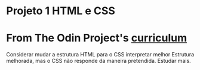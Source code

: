 # Projeto 1 HTML e CSS
# From The Odin Project's [curriculum](http://www.theodinproject.com/courses/web-development-101/lessons/html-css)
Considerar mudar a estrutura HTML para o CSS interpretar melhor
Estrutura melhorada, mas o CSS não responde da maneira pretendida. Estudar mais.